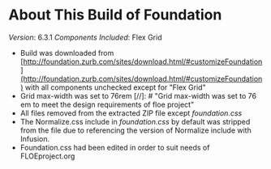# About This Build of Foundation

*Version*: 6.3.1
*Components Included*: Flex Grid

* Build was downloaded from
  [http://foundation.zurb.com/sites/download.html/#customizeFoundation](http://foundation.zurb.com/sites/download.html/#customizeFoundation)
  with all components unchecked except for "Flex Grid"
* Grid max-width was set to 76rem
  [//]: # "Grid max-width was set to 76 em to meet the design requirements of floe project"
* All files removed from the extracted ZIP file except *foundation.css*
* The Normalize.css include in *foundation.css* by default was stripped from the file due to referencing
  the version of Normalize include with Infusion.
* Foundation.css had been edited in order to suit needs of FLOEproject.org
